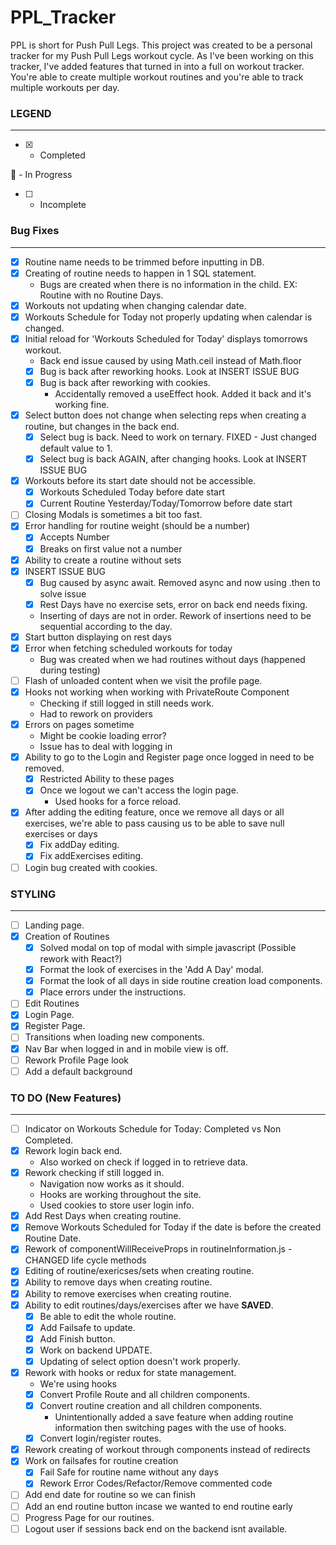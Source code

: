 # PPL_Tracker

PPL is short for Push Pull Legs. This project was created to be a personal tracker for my Push Pull Legs workout cycle. As I've been working on this tracker, I've added features that turned in into a full on workout tracker. You're able to create multiple workout routines and you're able to track multiple workouts per day.

### LEGEND

***

- [x] - Completed

:small_orange_diamond: - In Progress

- [ ] - Incomplete

### Bug Fixes

***

- [x] Routine name needs to be trimmed before inputting in DB.
- [x] Creating of routine needs to happen in 1 SQL statement.
  - Bugs are created when there is no information in the child. EX: Routine with no Routine Days.
- [x] Workouts not updating when changing calendar date.
- [x] Workouts Schedule for Today not properly updating when calendar is changed.
- [x] Initial reload for 'Workouts Scheduled for Today' displays tomorrows workout.
  - Back end issue caused by using Math.ceil instead of Math.floor
  - [x] Bug is back after reworking hooks. Look at INSERT ISSUE BUG
  - [x] Bug is back after reworking with cookies.
    - Accidentally removed a useEffect hook. Added it back and it's working fine.
- [x] Select button does not change when selecting reps when creating a routine, but changes in the back end.
  - [x] Select bug is back. Need to work on ternary. FIXED - Just changed default value to 1.
  - [x] Select bug is back AGAIN, after changing hooks. Look at INSERT ISSUE BUG
- [x] Workouts before its start date should not be accessible.
  - [x] Workouts Scheduled Today before date start
  - [x] Current Routine Yesterday/Today/Tomorrow before date start
- [ ] Closing Modals is sometimes a bit too fast.
- [x] Error handling for routine weight (should be a number)
  - [x] Accepts Number
  - [x] Breaks on first value not a number
- [x] Ability to create a routine without sets
- [x] INSERT ISSUE BUG
  - [x] Bug caused by async await. Removed async and now using .then to solve issue
  - [x] Rest Days have no exercise sets, error on back end needs fixing.
  - Inserting of days are not in order. Rework of insertions need to be sequential according to the day.
- [x] Start button displaying on rest days
- [x] Error when fetching scheduled workouts for today
  - Bug was created when we had routines without days (happened during testing)
- [ ] Flash of unloaded content when we visit the profile page.
- [x] Hooks not working when working with PrivateRoute Component
  - Checking if still logged in still needs work.
  - Had to rework on providers
- [x] Errors on pages sometime
  - Might be cookie loading error?
  - Issue has to deal with logging in
- [x] Ability to go to the Login and Register page once logged in need to be removed.
  - [x] Restricted Ability to these pages
  - [x] Once we logout we can't access the login page.
    - Used hooks for a force reload.
- [x] After adding the editing feature, once we remove all days or all exercises, we're able to pass causing us to be able to save null exercises or days
  - [x] Fix addDay editing.
  - [x] Fix addExercises editing.
- [ ] Login bug created with cookies.

### STYLING

***

- [ ] Landing page.
- [x] Creation of Routines
  - [x] Solved modal on top of modal with simple javascript (Possible rework with React?)
  - [x] Format the look of exercises in the 'Add A Day' modal.
  - [x] Format the look of all days in side routine creation load components.
  - [x] Place errors under the instructions.
- [ ] Edit Routines
- [x] Login Page.
- [x] Register Page.
- [ ] Transitions when loading new components.
- [x] Nav Bar when logged in and in mobile view is off.
- [ ] Rework Profile Page look
- [ ] Add a default background

### TO DO (New Features)

***

- [ ] Indicator on Workouts Schedule for Today: Completed vs Non Completed.
- [x] Rework login back end.
  - Also worked on check if logged in to retrieve data.
- [x] Rework checking if still logged in.
  - Navigation now works as it should.
  - Hooks are working throughout the site.
  - Used cookies to store user login info.
- [x] Add Rest Days when creating routine.
- [x] Remove Workouts Scheduled for Today if the date is before the created Routine Date.
- [x] Rework of componentWillReceiveProps in routineInformation.js - CHANGED life cycle methods
- [x] Editing of routine/exericses/sets when creating routine.
- [x] Ability to remove days when creating routine.
- [x] Ability to remove exercises when creating routine.
- [x] Ability to edit routines/days/exercises after we have **SAVED**.
  - [x] Be able to edit the whole routine.
  - [x] Add Failsafe to update.
  - [x] Add Finish button.
  - [x] Work on backend UPDATE.
  - [x] Updating of select option doesn't work properly.
- [x] Rework with hooks or redux for state management.
  - We're using hooks
  - [x] Convert Profile Route and all children components.
  - [x] Convert routine creation and all children components.
    - Unintentionally added a save feature when adding routine information then switching pages with the use of hooks.
  - [x] Convert login/register routes.
- [x] Rework creating of workout through components instead of redirects
- [x] Work on failsafes for routine creation
  - [x] Fail Safe for routine name without any days
  - [x] Rework Error Codes/Refactor/Remove commented code
- [ ] Add end date for routine so we can finish
- [ ] Add an end routine button incase we wanted to end routine early
- [ ] Progress Page for our routines.
- [ ] Logout user if sessions back end on the backend isnt available.